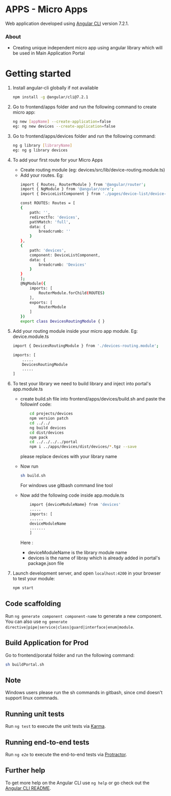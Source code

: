 # APPS - Micro Apps

Web application developed using [Angular CLI](https://github.com/angular/angular-cli) version 7.2.1.

### About

- Creating unique independent micro app using angular library which will be used in Main Application Portal

# Getting started

1. Install angular-cli globally if not available
      ```bash
      npm install -g @angular/cli@7.2.1
      ```
  
2. Go to frontend/apps folder and run the following command to create micro app:
     ```bash
     ng new [appName] --create-application=false
     eg: ng new devices --create-application=false
     ```

3. Go to frontend/apps/devices folder and run the following command:
     ```bash
     ng g library [libraryName]
     eg: ng g library devices
     ```
 
4. To add your first route for your Micro Apps
    - Create routing module (eg: devices/src/lib/device-routing.module.ts)
    - Add your routes. Eg:
        ```bash
        import { Routes, RouterModule } from '@angular/router';
        import { NgModule } from '@angular/core';
        import { DeviceListComponent } from './pages/device-list/device-list.component';
        
        const ROUTES: Routes = [
        {
            path: '',
            redirectTo: 'devices',
            pathMatch: 'full',
            data: {
                breadcrumb: ''
            }
        },
        {
            path: 'devices',
            component: DeviceListComponent,
            data: {
                breadcrumb: 'Devices'
            }
        }
        ];
        @NgModule({
            imports: [
                RouterModule.forChild(ROUTES)
            ],
            exports: [
                RouterModule
            ]
        })
        export class DevicesRoutingModule { }
        ```
    
5. Add your routing module inside your micro app module. Eg: device.module.ts
    ```bash
    import { DevicesRoutingModule } from './devices-routing.module';
    
    imports: [
        .....
        DevicesRoutingModule
        .....
    ]
    ```
 
6. To test your library we need to build library and inject into portal's app.module.ts
    - create build.sh file into frontend/apps/devices/build.sh and paste the followinf code:
        ```bash
            cd projects/devices
            npm version patch
            cd ../../
            ng build devices
            cd dist/devices
            npm pack
            cd ../../../../portal
            npm i ../apps/devices/dist/devices/*.tgz --save
        ```
        please replace devices with your library name
    - Now run
        ```bash
        sh build.sh
        ```
        For windows use gitbash command line tool
        
    - Now add the following code inside app.module.ts
        ```bash
            import {deviceModuleName} from 'devices'
            .....
            imports: [
            ......
            deviceModuleName
            .......
            ]
        ```
        Here :
        - deviceModuleName is the library module name
        - devices is the name of libray which is already added in portal's package.json file
 
7. Launch development server, and open `localhost:4200` in your browser to test your module:
     ```bash
     npm start
     ```
## Code scaffolding

Run `ng generate component component-name` to generate a new component. You can also use `ng generate directive|pipe|service|class|guard|interface|enum|module`.

## Build Application for Prod

 Go to frontend/poratal folder and run the following command:
 ```bash
 sh buildPortal.sh
 ```

## Note

Windows users please run the sh commands in gitbash, since cmd doesn't support linux commnads.

## Running unit tests

Run `ng test` to execute the unit tests via [Karma](https://karma-runner.github.io).

## Running end-to-end tests

Run `ng e2e` to execute the end-to-end tests via [Protractor](http://www.protractortest.org/).

## Further help

To get more help on the Angular CLI use `ng help` or go check out the [Angular CLI README](https://github.com/angular/angular-cli/blob/master/README.md).